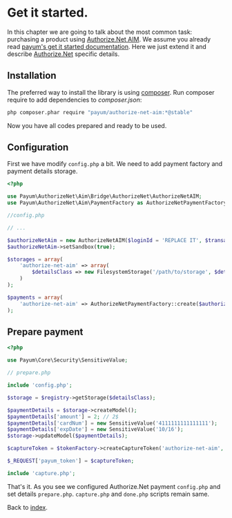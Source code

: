 # Get it started.

In this chapter we are going to talk about the most common task: purchasing a product using [Authorize.Net AIM](http://www.authorize.net/).
We assume you already read [payum's get it started documentation](https://github.com/Payum/Payum/blob/master/docs/get-it-started.md).
Here we just extend it and describe [Authorize.Net](http://www.authorize.net/) specific details.

## Installation

The preferred way to install the library is using [composer](http://getcomposer.org/).
Run composer require to add dependencies to _composer.json_:

```bash
php composer.phar require "payum/authorize-net-aim:*@stable"
```

Now you have all codes prepared and ready to be used.

## Configuration

First we have modify `config.php` a bit.
We need to add payment factory and payment details storage.

```php
<?php

use Payum\AuthorizeNet\Aim\Bridge\AuthorizeNet\AuthorizeNetAIM;
use Payum\AuthorizeNet\Aim\PaymentFactory as AuthorizeNetPaymentFactory;

//config.php

// ...

$authorizeNetAim = new AuthorizeNetAIM($loginId = 'REPLACE IT', $transactionKey = 'REPLACE IT');
$authorizeNetAim->setSandbox(true);

$storages = array(
    'authorize-net-aim' => array(
        $detailsClass => new FilesystemStorage('/path/to/storage', $detailsClass)
    )
);

$payments = array(
    'authorize-net-aim' => AuthorizeNetPaymentFactory::create($authorizeNetAim)
);
```

## Prepare payment

```php
<?php

use Payum\Core\Security\SensitiveValue;

// prepare.php

include 'config.php';

$storage = $registry->getStorage($detailsClass);

$paymentDetails = $storage->createModel();
$paymentDetails['amount'] = 2; // 2$
$paymentDetails['cardNum'] = new SensitiveValue('4111111111111111');
$paymentDetails['expDate'] = new SensitiveValue('10/16');
$storage->updateModel($paymentDetails);

$captureToken = $tokenFactory->createCaptureToken('authorize-net-aim', $paymentDetails, 'done.php');

$_REQUEST['payum_token'] = $captureToken;

include 'capture.php';
```

That's it. As you see we configured Authorize.Net payment `config.php` and set details `prepare.php`.
`capture.php` and `done.php` scripts remain same.

Back to [index](index.md).